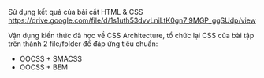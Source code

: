 Sử dụng kết quả của bài cắt HTML & CSS   https://drive.google.com/file/d/1s1uth53dvvLniLtK0gn7_9MGP_ggSUdp/view 

Vận dụng kiến thức đã học về CSS Architecture, tổ chức lại CSS của bài tập trên thành 2 file/folder để đáp ứng tiêu chuẩn:

- OOCSS +  SMACSS
- OOCSS +  BEM
